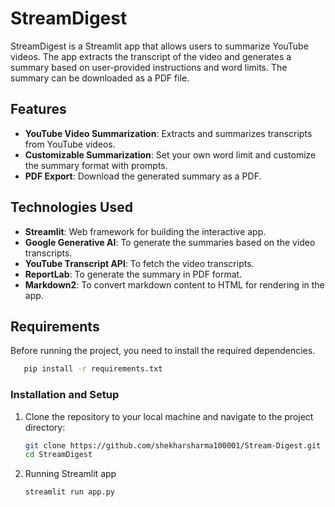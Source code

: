 # StreamDigest

StreamDigest is a Streamlit app that allows users to summarize YouTube videos. The app extracts the transcript of the video and generates a summary based on user-provided instructions and word limits. The summary can be downloaded as a PDF file.

## Features

- **YouTube Video Summarization**: Extracts and summarizes transcripts from YouTube videos.
- **Customizable Summarization**: Set your own word limit and customize the summary format with prompts.
- **PDF Export**: Download the generated summary as a PDF.

## Technologies Used

- **Streamlit**: Web framework for building the interactive app.
- **Google Generative AI**: To generate the summaries based on the video transcripts.
- **YouTube Transcript API**: To fetch the video transcripts.
- **ReportLab**: To generate the summary in PDF format.
- **Markdown2**: To convert markdown content to HTML for rendering in the app.

## Requirements

Before running the project, you need to install the required dependencies.
```bash
   pip install -r requirements.txt
```


### Installation and Setup

1. Clone the repository to your local machine and navigate to the project directory:

   ```bash
   git clone https://github.com/shekharsharma100001/Stream-Digest.git
   cd StreamDigest
   ```
2. Running Streamlit app
   ```bash
   streamlit run app.py
   ```



